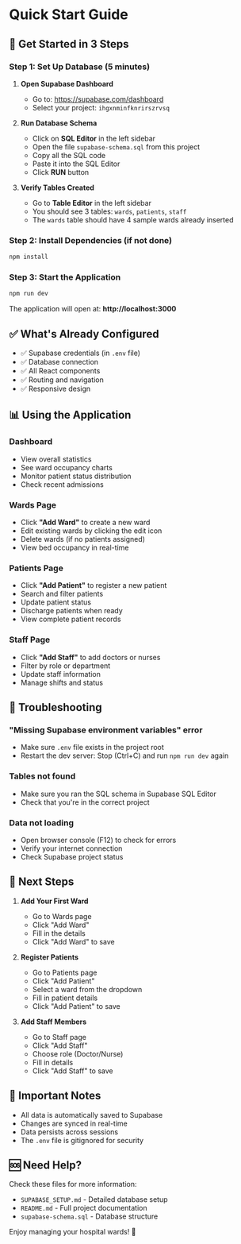 # Quick Start Guide

## 🚀 Get Started in 3 Steps

### Step 1: Set Up Database (5 minutes)

1. **Open Supabase Dashboard**
   - Go to: https://supabase.com/dashboard
   - Select your project: `ihgxnminfknrirszrvsq`

2. **Run Database Schema**
   - Click on **SQL Editor** in the left sidebar
   - Open the file `supabase-schema.sql` from this project
   - Copy all the SQL code
   - Paste it into the SQL Editor
   - Click **RUN** button

3. **Verify Tables Created**
   - Go to **Table Editor** in the left sidebar
   - You should see 3 tables: `wards`, `patients`, `staff`
   - The `wards` table should have 4 sample wards already inserted

### Step 2: Install Dependencies (if not done)

```bash
npm install
```

### Step 3: Start the Application

```bash
npm run dev
```

The application will open at: **http://localhost:3000**

## ✅ What's Already Configured

- ✅ Supabase credentials (in `.env` file)
- ✅ Database connection
- ✅ All React components
- ✅ Routing and navigation
- ✅ Responsive design

## 📊 Using the Application

### Dashboard
- View overall statistics
- See ward occupancy charts
- Monitor patient status distribution
- Check recent admissions

### Wards Page
- Click **"Add Ward"** to create a new ward
- Edit existing wards by clicking the edit icon
- Delete wards (if no patients assigned)
- View bed occupancy in real-time

### Patients Page
- Click **"Add Patient"** to register a new patient
- Search and filter patients
- Update patient status
- Discharge patients when ready
- View complete patient records

### Staff Page
- Click **"Add Staff"** to add doctors or nurses
- Filter by role or department
- Update staff information
- Manage shifts and status

## 🔧 Troubleshooting

### "Missing Supabase environment variables" error
- Make sure `.env` file exists in the project root
- Restart the dev server: Stop (Ctrl+C) and run `npm run dev` again

### Tables not found
- Make sure you ran the SQL schema in Supabase SQL Editor
- Check that you're in the correct project

### Data not loading
- Open browser console (F12) to check for errors
- Verify your internet connection
- Check Supabase project status

## 🎯 Next Steps

1. **Add Your First Ward**
   - Go to Wards page
   - Click "Add Ward"
   - Fill in the details
   - Click "Add Ward" to save

2. **Register Patients**
   - Go to Patients page
   - Click "Add Patient"
   - Select a ward from the dropdown
   - Fill in patient details
   - Click "Add Patient" to save

3. **Add Staff Members**
   - Go to Staff page
   - Click "Add Staff"
   - Choose role (Doctor/Nurse)
   - Fill in details
   - Click "Add Staff" to save

## 📝 Important Notes

- All data is automatically saved to Supabase
- Changes are synced in real-time
- Data persists across sessions
- The `.env` file is gitignored for security

## 🆘 Need Help?

Check these files for more information:
- `SUPABASE_SETUP.md` - Detailed database setup
- `README.md` - Full project documentation
- `supabase-schema.sql` - Database structure

Enjoy managing your hospital wards! 🏥
